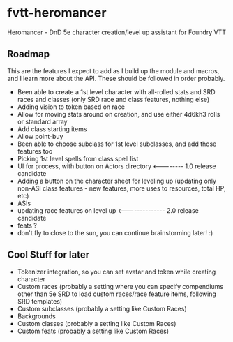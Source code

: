 # fvtt-heromancer
Heromancer - DnD 5e character creation/level up assistant for Foundry VTT

## Roadmap
This are the features I expect to add as I build up the module and macros, and I learn more about the API. These should be followed in order probably.

* Been able to create a 1st level character with all-rolled stats and SRD races and classes (only SRD race and class features, nothing else)
* Adding vision to token based on race
* Allow for moving stats around on creation, and use either 4d6kh3 rolls or standard array
* Add class starting items
* Allow point-buy
* Been able to choose subclass for 1st level subclasses, and add those features too
* Picking 1st level spells from class spell list
* UI for process, with button on Actors directory <-------- 1.0 release candidate
* Adding a button on the character sheet for leveling up (updating only non-ASI class features - new features, more uses to resources, total HP, etc)
* ASIs
* updating race features on level up <-------------- 2.0 release candidate
* feats ?
* don't fly to close to the sun, you can continue brainstorming later! :)

## Cool Stuff for later

* Tokenizer integration, so you can set avatar and token while creating character
* Custom races (probably a setting where you can specify compendiums other than 5e SRD to load custom races/race feature items, following SRD templates)
* Custom subclasses (probably a setting like Custom Races)
* Backgrounds
* Custom classes (probably a setting like Custom Races)
* Custom feats (probably a setting like Custom Races)
